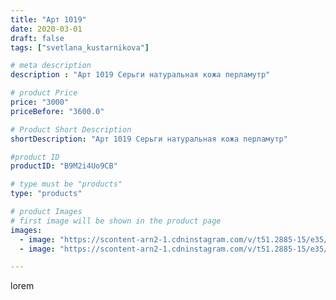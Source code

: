 ```yaml
---
title: "Арт 1019"
date: 2020-03-01
draft: false
tags: ["svetlana_kustarnikova"]

# meta description
description : "Арт 1019 Серьги натуральная кожа перламутр"

# product Price
price: "3000"
priceBefore: "3600.0"

# Product Short Description
shortDescription: "Арт 1019 Серьги натуральная кожа перламутр"

#product ID
productID: "B9M2i4Uo9CB"

# type must be "products"
type: "products"

# product Images
# first image will be shown in the product page
images:
  - image: "https://scontent-arn2-1.cdninstagram.com/v/t51.2885-15/e35/87822090_201428937594945_2680057000536993121_n.jpg?se=8&tp=1&_nc_ht=scontent-arn2-1.cdninstagram.com&_nc_cat=109&_nc_ohc=VDAwKtj_2lwAX_5qpEi&ccb=7-4&oh=7ce70fa31ef1c4d99da593fc59b8fcd5&oe=60823D4C&ig_cache_key=MjI1NTQxNzM5Nzc5MjE2NzQxMQ%3D%3D.2-ccb7-4"
  - image: "https://scontent-arn2-1.cdninstagram.com/v/t51.2885-15/e35/87576539_252285622456355_2151779510156200648_n.jpg?se=8&tp=1&_nc_ht=scontent-arn2-1.cdninstagram.com&_nc_cat=111&_nc_ohc=NM5rPm6nBJMAX9Gnd59&ccb=7-4&oh=38190f2dade2fd9253594f3cc32de71e&oe=6082B1F8&ig_cache_key=MjI1NTQxNzM5NzgwMDM5NzUzOA%3D%3D.2-ccb7-4"

---
```

lorem
